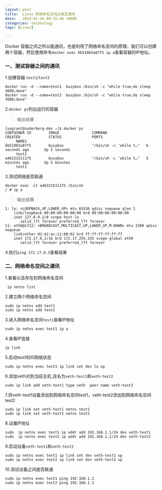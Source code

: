 ```yaml
---
layout: post
title:  Linux 网络命名空间之相互通讯
date:   2019-01-26 08:35:48 +0800
categories: technology
tags: [Linux]

---
```

Docker 容器之间之所以能通讯，也是利用了网络命名空间的原理，我们可以创建两个容器，然后使用命令`docker exec 6b51903a07f5 ip a`查看容器的IP地址。
### 一、测试容器之间的通讯
1.创建容器 `test1`/`test2`
```shell
docker run -d --name=test1  busybox /bin/sh -c "while true;do sleep 3600;done"
docker run -d --name=test2  busybox /bin/sh -c "while true;do sleep 3600;done"
```
2.`docker ps`列出运行的容器
  >输出结果
``` output
[vagrant@soderberg-dev ~]$ docker ps
CONTAINER ID        IMAGE               COMMAND                  CREATED             STATUS              PORTS
     NAMES
6b51903a07f5        busybox             "/bin/sh -c 'while t…"   6 seconds ago       Up 5 seconds
     test2
a463215111f5        busybox             "/bin/sh -c 'while t…"   5 minutes ago       Up 5 minutes
     test1
```

3.测试网络是否联通
``` shell
docker exec -it a463215111f5 /bin/sh
/ # ip a
```
 >输出结果
``` output 
1: lo: <LOOPBACK,UP,LOWER_UP> mtu 65536 qdisc noqueue qlen 1
    link/loopback 00:00:00:00:00:00 brd 00:00:00:00:00:00
    inet 127.0.0.1/8 scope host lo
       valid_lft forever preferred_lft forever
11: eth0@if12: <BROADCAST,MULTICAST,UP,LOWER_UP,M-DOWN> mtu 1500 qdisc noqueue
    link/ether 02:42:ac:11:00:02 brd ff:ff:ff:ff:ff:ff
    inet 172.17.0.2/16 brd 172.17.255.255 scope global eth0
       valid_lft forever preferred_lft forever
```

4.执行`ping 172.17.0.3`查看结果

### 二、网络命名空间之通讯

1.查看以及存在的网络命名空间
```shell
 ip netns list
```
2.建立两个网络命名空间
```shell
sudo ip netns add test1
sudo ip netns add test2
```
3.进入网络命名空间`test1`查看IP地址
```shell
sudo ip netns exec test1 ip a
```
4.查看IP连接
```shell
ip link
```
5.启动test1的l0网络状态

```shell
sudo ip netns exec test1 ip link set dev lo up
```

6.添加veth对到当前主机,且名为`veth-test1`和`veth-test2`
```shell
sudo ip link add veth-test1 type veth  peer name veth-test2
```
7.将veth-test1设备添加到网络命名空间test1，veth-test2添加到网络命名空间test2
```shell
sudo ip link set veth-test1 netns test1
sudo ip link set veth-test2 netns test2
```
8.设置IP地址
```shell
sudo  ip netns exec test1 ip addr add 192.168.1.1/24 dev veth-test1
sudo  ip netns exec test2 ip addr add 192.168.1.2/24 dev veth-test2
```
9.启动设备`veth-test1`和`veth-test2`
```shell
sudo ip netns exec test1 ip link set dev veth-test1 up
sudo ip netns exec test2 ip link set dev veth-test2 up
```
10.测试设备之间是否联通

```shell
sudo ip netns exec test1 ping 192.168.1.2
sudo ip netns exec test2 ping 192.168.1.1
```

